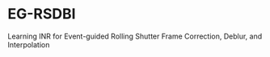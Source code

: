# EG-RSDBI
Learning INR for Event-guided Rolling Shutter Frame Correction, Deblur, and Interpolation
